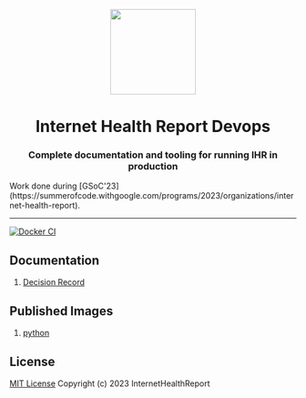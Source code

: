 <p align="center"><img src="https://avatars.githubusercontent.com/u/40665700?s=200&v=4" height="150"></p>
<h1 align="center">Internet Health Report Devops</h1>

<h3 align="center">Complete documentation and tooling for running IHR in production</h3>
Work done during [GSoC'23](https://summerofcode.withgoogle.com/programs/2023/organizations/internet-health-report).

---

[![Docker CI](https://github.com/InternetHealthReport/devops/actions/workflows/docker-ci.yml/badge.svg)](https://github.com/InternetHealthReport/devops/actions/workflows/docker-ci.yml)

## Documentation

   1. [Decision Record](./documentation/decision-record.md)


## Published Images

1. [python](https://github.com/InternetHealthReport/devops/pkgs/container/python)

## License

[MIT License](./LICENSE) Copyright (c) 2023 InternetHealthReport
